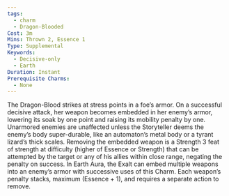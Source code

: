 ```yaml
---
tags:
  - charm
  - Dragon-Blooded
Cost: 3m
Mins: Thrown 2, Essence 1
Type: Supplemental
Keywords:
  - Decisive-only
  - Earth
Duration: Instant
Prerequisite Charms:
  - None
---
```

The Dragon-Blood strikes at stress points in a foe’s armor. On a successful decisive attack, her weapon becomes embedded in her enemy’s armor, lowering its soak by one point and raising its mobility penalty by one. Unarmored enemies are unaffected unless the Storyteller deems the enemy’s body super-durable, like an automaton’s metal body or a tyrant lizard’s thick scales. Removing the embedded weapon is a Strength 3 feat of strength at difficulty (higher of Essence or Strength) that can be attempted by the target or any of his allies within close range, negating the penalty on success. In Earth Aura, the Exalt can embed multiple weapons into an enemy’s armor with successive uses of this Charm. Each weapon’s penalty stacks, maximum (Essence + 1), and requires a separate action to remove.